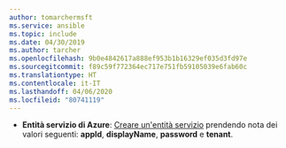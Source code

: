 ```yaml
---
author: tomarchermsft
ms.service: ansible
ms.topic: include
ms.date: 04/30/2019
ms.author: tarcher
ms.openlocfilehash: 9b0e4842617a888ef953b1b16329ef035d3fd97e
ms.sourcegitcommit: f89c59f772364ec717e751fb59105039e6fab60c
ms.translationtype: HT
ms.contentlocale: it-IT
ms.lasthandoff: 04/06/2020
ms.locfileid: "80741119"
---
```

- **Entità servizio di Azure**: [Creare un'entità servizio](/cli/azure/create-an-azure-service-principal-azure-cli?view=azure-cli-latest) prendendo nota dei valori seguenti: **appId**, **displayName**, **password** e **tenant**.